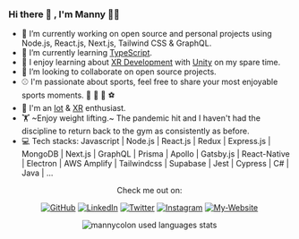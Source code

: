 ### Hi there 👋 , I'm Manny :technologist:

<!--
**mannycolon/mannycolon** is a ✨ _special_ ✨ repository because its `README.md` (this file) appears on your GitHub profile.

Here are some ideas to get you started:

- 🔭 I’m currently working on ...
- 🌱 I’m currently learning ...
- 👯 I’m looking to collaborate on ...
- 🤔 I’m looking for help with ...
- 💬 Ask me about ...
- 📫 How to reach me: ...
- 😄 Pronouns: ...
- ⚡ Fun fact: ...
-->

- 🔭 I’m currently working on open source and personal projects using Node.js, React.js, Next.js, Tailwind CSS & GraphQL.
- 🌱 I’m currently learning [TypeScript](https://www.typescriptlang.org/). 
- 🌱 I enjoy learning about [XR Development](https://docs.unity3d.com/Manual/XR.html) with [Unity](https://unity.com/) on my spare time.
- 👯 I’m looking to collaborate on open source projects.
- :baseball: I'm passionate about sports, feel free to share your most enjoyable sports moments. :basketball: :football: :bowling: :soccer: 
- :robot: I'm an [Iot](https://en.wikipedia.org/wiki/Internet_of_things) & [XR](https://docs.unity3d.com/Manual/XR.html) enthusiast.
- :weight_lifting: ~Enjoy weight lifting.~ The pandemic hit and I haven't had the discipline to return back to the gym as consistently as before.
- 💻 Tech stacks: 
Javascript | Node.js | React.js | Redux | Express.js | MongoDB | Next.js | GraphQL | Prisma | Apollo | Gatsby.js | React-Native | Electron | AWS Amplify | Tailwindcss | Supabase | Jest | Cypress | C# | Java | ...

<p align="center">Check me out on:</p>
<p align="center">
	<a href="https://github.com/mannycolon"><img src="https://img.icons8.com/doodle/50/000000/github.png" alt="GitHub"/></a>
	<a href="https://www.linkedin.com/in/mannycolon/"><img src="https://img.icons8.com/doodle/50/000000/linkedin.png" alt="LinkedIn"/></a>
    	<a href="https://twitter.com/_mannycolon"><img src="https://img.icons8.com/doodle/50/000000/twitter.png" alt="Twitter"/></a>
	<a href="https://www.instagram.com/mannycolon.tech/"><img src="https://img.icons8.com/doodle/50/000000/instagram-new.png" alt="Instagram"/></a>
	<a href="https://mannycolon.tech/"><img src="https://img.icons8.com/cotton/50/000000/website.png" alt="My-Website"/></a>
</p>

<p align="center">
	<img align="center" src="https://github-readme-stats.vercel.app/api/top-langs?username=mannycolon&show_icons=true&locale=en&layout=compact&langs_count=8" alt="mannycolon used languages stats" />
</p>

<!--
<p align="center">
	<img align="center" src="https://github-readme-stats.vercel.app/api?username=mannycolon&show_icons=true&theme=tokyonight" alt="mannycolon GitHub stats" />
</p>
-->
